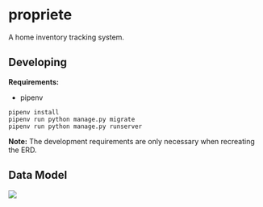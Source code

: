 # propriete

A home inventory tracking system.

## Developing

**Requirements:**

* pipenv

```
pipenv install
pipenv run python manage.py migrate
pipenv run python manage.py runserver
```

**Note:** The development requirements are only necessary when
recreating the ERD.


## Data Model

![](https://drop.jrgnsn.net/AzRO.png)
